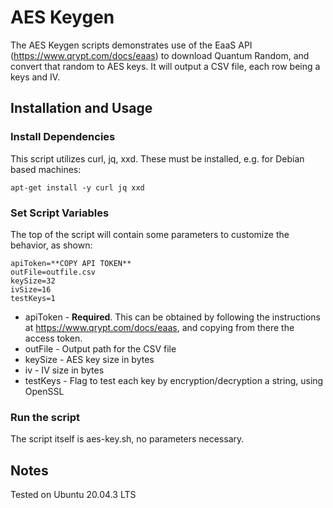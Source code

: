 # AES Keygen
The AES Keygen scripts demonstrates use of the EaaS API (https://www.qrypt.com/docs/eaas) to download Quantum Random, and convert that random to AES keys.  It will output a CSV file, each row being a keys and IV.

## Installation and Usage
### Install Dependencies 

This script utilizes curl, jq, xxd.  These must be installed, e.g. for Debian based machines: 
```
apt-get install -y curl jq xxd
```

### Set Script Variables

The top of the script will contain some parameters to customize the behavior, as shown:   
```
apiToken=**COPY API TOKEN**
outFile=outfile.csv
keySize=32
ivSize=16
testKeys=1
```

- apiToken - __Required__.  This can be obtained by following the instructions at https://www.qrypt.com/docs/eaas, and copying from there the access token.
- outFile - Output path for the CSV file
- keySize - AES key size in bytes
- iv - IV size in bytes
- testKeys - Flag to test each key by encryption/decryption a string, using OpenSSL

### Run the script

The script itself is aes-key.sh, no parameters necessary.  

## Notes

Tested on Ubuntu 20.04.3 LTS

